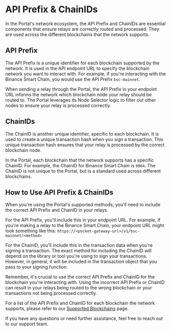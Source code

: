 # API Prefix & ChainIDs

In the Portal's network ecosystem, the API Prefix and ChainIDs are essential components that ensure relays are correctly routed and processed. They are used across the different blockchains that the network supports.

## API Prefix

The API Prefix is a unique identifier for each blockchain supported by the network. It is used in the API endpoint URL to specify the blockchain network you want to interact with. For example, if you're interacting with the Binance Smart Chain, you would use the API Prefix `bsc-mainnet`.

When sending a relay through the Portal, the API Prefix in your endpoint URL informs the network which blockchain node your relay should be routed to. The Portal leverages its Node Selector logic to filter out other nodes to ensure your relay is processed correctly.

## ChainIDs

The ChainID is another unique identifier, specific to each blockchain. It is used to create a unique transaction hash when you sign a transaction. This unique transaction hash ensures that your relay is processed by the correct blockchain node.

In the Portal, each blockchain that the network supports has a specific ChainID. For example, the ChainID for Binance Smart Chain is `0004`. The ChainID is not unique to the Portal, but is a standard used across different blockchains.

## How to Use API Prefix & ChainIDs

When you're using the Portal's supported methods, you'll need to include the correct API Prefix and ChainID in your relays.

For the API Prefix, you'll include this in your endpoint URL. For example, if you're making a relay to the Binance Smart Chain, your endpoint URL might look something like this: `https://<pocket-gateway-url>/v1/bsc-mainnet/<method>`

For the ChainID, you'll include this in the transaction data when you're signing a transaction. The exact method for including the ChainID will depend on the library or tool you're using to sign your transactions. However, in general, it will be included in the transaction object that you pass to your signing function.

Remember, it's crucial to use the correct API Prefix and ChainID for the blockchain you're interacting with. Using the incorrect API Prefix or ChainID can result in your relays being routed to the wrong blockchain or your transactions not being processed correctly.

For a list of the API Prefix and ChainID for each blockchain the network supports, please refer to our [Supported Blockchains](https://docs.grove.city/introduction/supported-blockchains) page.

If you have any questions or need further assistance, feel free to reach out to our support team.
